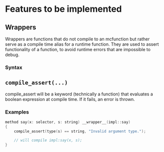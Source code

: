 # Features to be implemented

## Wrappers

Wrappers are functions that do not compile to an mcfunction but rather serve as a compile time alias for a runtime function. They are used to assert functionality of a function, to avoid runtime errors that are impossible to debug.

### Syntax



## `compile_assert(...)`

compile_assert will be a keyword (technically a function)
that evaluates a boolean expression at compile time.
If it fails, an error is thrown.

### Examples

```c++
method say(x: selector, s: string) __wrapper__(impl::say)
{
    compile_assert(type(s) == string, "Invalid argument type.");

    // will compile impl:say(x, s);
}
```